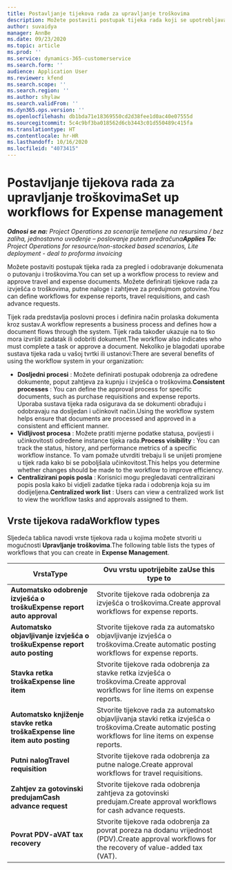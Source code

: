 ```yaml
---
title: Postavljanje tijekova rada za upravljanje troškovima
description: Možete postaviti postupak tijeka rada koji se upotrebljava za pregled i odobravanje dokumenata o putovanju i troškovima.
author: suvaidya
manager: AnnBe
ms.date: 09/23/2020
ms.topic: article
ms.prod: ''
ms.service: dynamics-365-customerservice
ms.search.form: ''
audience: Application User
ms.reviewer: kfend
ms.search.scope: ''
ms.search.region: ''
ms.author: shylaw
ms.search.validFrom: ''
ms.dyn365.ops.version: ''
ms.openlocfilehash: db1bda71e18369550cd2d38fee1d0ac40e07555d
ms.sourcegitcommit: 5c4c9bf3ba018562d6cb3443c01d550489c415fa
ms.translationtype: HT
ms.contentlocale: hr-HR
ms.lasthandoff: 10/16/2020
ms.locfileid: "4073415"
---
```

# <a name="set-up-workflows-for-expense-management"></a><span data-ttu-id="11608-103">Postavljanje tijekova rada za upravljanje troškovima</span><span class="sxs-lookup"><span data-stu-id="11608-103">Set up workflows for Expense management</span></span>

<span data-ttu-id="11608-104">_**Odnosi se na:** Project Operations za scenarije temeljene na resursima / bez zaliha, jednostavno uvođenje – poslovanje putem predračuna_</span><span class="sxs-lookup"><span data-stu-id="11608-104">_**Applies To:** Project Operations for resource/non-stocked based scenarios, Lite deployment - deal to proforma invoicing_</span></span>

<span data-ttu-id="11608-105">Možete postaviti postupak tijeka rada za pregled i odobravanje dokumenata o putovanju i troškovima.</span><span class="sxs-lookup"><span data-stu-id="11608-105">You can set up a workflow process to review and approve travel and expense documents.</span></span> <span data-ttu-id="11608-106">Možete definirati tijekove rada za izvješća o troškovima, putne naloge i zahtjeve za predujmom gotovine.</span><span class="sxs-lookup"><span data-stu-id="11608-106">You can define workflows for expense reports, travel requisitions, and cash advance requests.</span></span>

<span data-ttu-id="11608-107">Tijek rada predstavlja poslovni proces i definira način prolaska dokumenta kroz sustav.</span><span class="sxs-lookup"><span data-stu-id="11608-107">A workflow represents a business process and defines how a document flows through the system.</span></span> <span data-ttu-id="11608-108">Tijek rada također ukazuje na to tko mora izvršiti zadatak ili odobriti dokument.</span><span class="sxs-lookup"><span data-stu-id="11608-108">The workflow also indicates who must complete a task or approve a document.</span></span> <span data-ttu-id="11608-109">Nekoliko je blagodati uporabe sustava tijeka rada u vašoj tvrtki ili ustanovi:</span><span class="sxs-lookup"><span data-stu-id="11608-109">There are several benefits of using the workflow system in your organization:</span></span>

- <span data-ttu-id="11608-110">**Dosljedni procesi** : Možete definirati postupak odobrenja za određene dokumente, poput zahtjeva za kupnju i izvješća o troškovima.</span><span class="sxs-lookup"><span data-stu-id="11608-110">**Consistent processes** : You can define the approval process for specific documents, such as purchase requisitions and expense reports.</span></span> <span data-ttu-id="11608-111">Uporaba sustava tijeka rada osigurava da se dokumenti obrađuju i odobravaju na dosljedan i učinkovit način.</span><span class="sxs-lookup"><span data-stu-id="11608-111">Using the workflow system helps ensure that documents are processed and approved in a consistent and efficient manner.</span></span>
- <span data-ttu-id="11608-112">**Vidljivost procesa** : Možete pratiti mjerne podatke statusa, povijesti i učinkovitosti određene instance tijeka rada.</span><span class="sxs-lookup"><span data-stu-id="11608-112">**Process visibility** : You can track the status, history, and performance metrics of a specific workflow instance.</span></span> <span data-ttu-id="11608-113">To vam pomaže utvrditi trebaju li se unijeti promjene u tijek rada kako bi se poboljšala učinkovitost.</span><span class="sxs-lookup"><span data-stu-id="11608-113">This helps you determine whether changes should be made to the workflow to improve efficiency.</span></span>
- <span data-ttu-id="11608-114">**Centralizirani popis posla** : Korisnici mogu pregledavati centralizirani popis posla kako bi vidjeli zadatke tijeka rada i odobrenja koja su im dodijeljena.</span><span class="sxs-lookup"><span data-stu-id="11608-114">**Centralized work list** : Users can view a centralized work list to view the workflow tasks and approvals assigned to them.</span></span> 

## <a name="workflow-types"></a><span data-ttu-id="11608-115">Vrste tijekova rada</span><span class="sxs-lookup"><span data-stu-id="11608-115">Workflow types</span></span>

<span data-ttu-id="11608-116">Sljedeća tablica navodi vrste tijekova rada u kojima možete stvoriti u mogućnosti **Upravljanje troškovima**.</span><span class="sxs-lookup"><span data-stu-id="11608-116">The following table lists the types of workflows that you can create in **Expense Management**.</span></span>


|              <span data-ttu-id="11608-117"><strong>Vrsta</strong></span><span class="sxs-lookup"><span data-stu-id="11608-117"><strong>Type</strong></span></span>              |                   <span data-ttu-id="11608-118"><strong>Ovu vrstu upotrijebite za</strong></span><span class="sxs-lookup"><span data-stu-id="11608-118"><strong>Use this type to</strong></span></span>                   |
|-------------------------------------------------|-----------------------------------------------------------------------|
|   <span data-ttu-id="11608-119"><strong>Automatsko odobrenje izvješća o trošku</strong></span><span class="sxs-lookup"><span data-stu-id="11608-119"><strong>Expense report auto approval</strong></span></span> |            <span data-ttu-id="11608-120">Stvorite tijekove rada odobrenja za izvješća o troškovima.</span><span class="sxs-lookup"><span data-stu-id="11608-120">Create approval workflows for expense reports.</span></span>             |
|  <span data-ttu-id="11608-121"><strong>Automatsko objavljivanje izvješća o trošku</strong></span><span class="sxs-lookup"><span data-stu-id="11608-121"><strong>Expense report auto posting</strong></span></span>   |        <span data-ttu-id="11608-122">Stvorite tijekove rada za automatsko objavljivanje izvješća o troškovima.</span><span class="sxs-lookup"><span data-stu-id="11608-122">Create automatic posting workflows for expense reports.</span></span>        |
|       <span data-ttu-id="11608-123"><strong>Stavka retka troška</strong></span><span class="sxs-lookup"><span data-stu-id="11608-123"><strong>Expense line item</strong></span></span>        |     <span data-ttu-id="11608-124">Stvorite tijekove rada odobrenja za stavke retka izvješća o troškovima.</span><span class="sxs-lookup"><span data-stu-id="11608-124">Create approval workflows for line items on expense reports.</span></span>      |
| <span data-ttu-id="11608-125"><strong>Automatsko knjiženje stavke retka troška</strong></span><span class="sxs-lookup"><span data-stu-id="11608-125"><strong>Expense line item auto posting</strong></span></span> | <span data-ttu-id="11608-126">Stvorite tijekove rada za automatsko objavljivanja stavki retka izvješća o troškovima.</span><span class="sxs-lookup"><span data-stu-id="11608-126">Create automatic posting workflows for line items on expense reports.</span></span> |
|       <span data-ttu-id="11608-127"><strong>Putni nalog</strong></span><span class="sxs-lookup"><span data-stu-id="11608-127"><strong>Travel requisition</strong></span></span>       |          <span data-ttu-id="11608-128">Stvorite tijekove rada odobrenja za putne naloge.</span><span class="sxs-lookup"><span data-stu-id="11608-128">Create approval workflows for travel requisitions.</span></span>           |
|      <span data-ttu-id="11608-129"><strong>Zahtjev za gotovinski predujam</strong></span><span class="sxs-lookup"><span data-stu-id="11608-129"><strong>Cash advance request</strong></span></span>      |         <span data-ttu-id="11608-130">Stvorite tijekove rada odobrenja zahtjeva za gotovinski predujam.</span><span class="sxs-lookup"><span data-stu-id="11608-130">Create approval workflows for cash advance requests.</span></span>          |
|        <span data-ttu-id="11608-131"><strong>Povrat PDV-a</strong></span><span class="sxs-lookup"><span data-stu-id="11608-131"><strong>VAT tax recovery</strong></span></span>        | <span data-ttu-id="11608-132">Stvorite tijekove rada odobrenja za povrat poreza na dodanu vrijednost (PDV).</span><span class="sxs-lookup"><span data-stu-id="11608-132">Create approval workflows for the recovery of value-added tax (VAT).</span></span>  |
